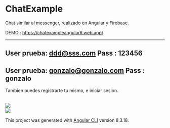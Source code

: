 
# ChatExample


Chat similar al messenger, realizado en Angular y Firebase. 


DEMO : https://chatexampleangular6.web.app/

-----------------------------------
User prueba: ddd@sss.com
Pass : 123456
-----------------------------------
User prueba: gonzalo@gonzalo.com
Pass : gonzalo
-----------------------------------

Tambien puedes registrarte tu mismo, e iniciar sesion.

<br>
<img src="https://alchimia.s3.us-east-2.amazonaws.com/utils/chatAngular.png">
<br>
<img src="https://alchimia.s3.us-east-2.amazonaws.com/utils/chatAngular_1.png">

This project was generated with [Angular CLI](https://github.com/angular/angular-cli) version 8.3.18.

